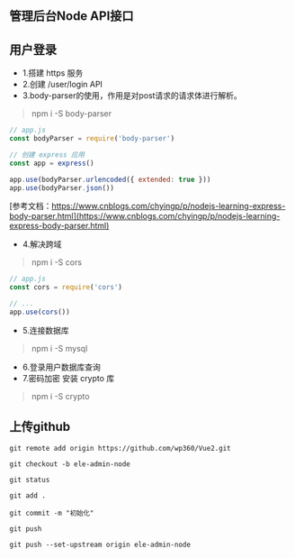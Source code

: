 ## 管理后台Node API接口

## 用户登录
* 1.搭建 https 服务
* 2.创建 /user/login API
* 3.body-parser的使用，作用是对post请求的请求体进行解析。
> npm i -S body-parser
```js
// app.js
const bodyParser = require('body-parser')

// 创建 express 应用
const app = express()

app.use(bodyParser.urlencoded({ extended: true }))
app.use(bodyParser.json())
```
[参考文档：https://www.cnblogs.com/chyingp/p/nodejs-learning-express-body-parser.html](https://www.cnblogs.com/chyingp/p/nodejs-learning-express-body-parser.html)
* 4.解决跨域
> npm i -S cors
```js
// app.js
const cors = require('cors')

// ...
app.use(cors())
```
* 5.连接数据库
> npm i -S mysql
* 6.登录用户数据库查询
* 7.密码加密 安装 crypto 库
> npm i -S crypto

## 上传github
```
git remote add origin https://github.com/wp360/Vue2.git

git checkout -b ele-admin-node

git status

git add .

git commit -m "初始化"

git push

git push --set-upstream origin ele-admin-node
```